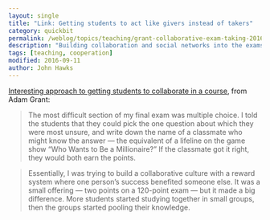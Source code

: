 ```yaml
---
layout: single
title: "Link: Getting students to act like givers instead of takers"
category: quickbit
permalink: /weblog/topics/teaching/grant-collaborative-exam-taking-2016.html
description: "Building collaboration and social networks into the exams."
tags: [teaching, cooperation]
modified: 2016-09-11
author: John Hawks
---
```



<a href="http://www.nytimes.com/2016/09/11/opinion/sunday/why-we-should-stop-grading-students-on-a-curve.html">Interesting approach to getting students to collaborate in a course</a>, from Adam Grant: 

<blockquote>The most difficult section of my final exam was multiple choice. I told the students that they could pick the one question about which they were most unsure, and write down the name of a classmate who might know the answer — the equivalent of a lifeline on the game show “Who Wants to Be a Millionaire?” If the classmate got it right, they would both earn the points.</blockquote>

<blockquote>Essentially, I was trying to build a collaborative culture with a reward system where one person’s success benefited someone else. It was a small offering — two points on a 120-point exam — but it made a big difference. More students started studying together in small groups, then the groups started pooling their knowledge.</blockquote>
